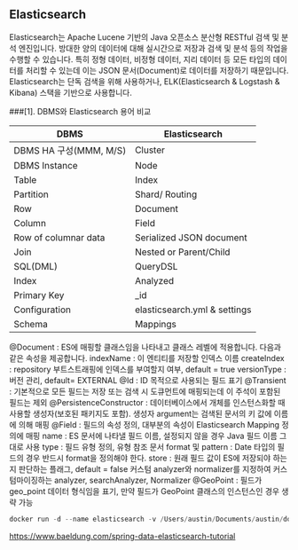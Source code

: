 ## Elasticsearch

Elasticsearch는 Apache Lucene 기반의 Java 오픈소스 분산형 RESTful 검색 및 분석 엔진입니다.
방대한 양의 데이터에 대해 실시간으로 저장과 검색 및 분석 등의 작업을 수행할 수 있습니다.
특히 정형 데이터, 비정형 데이터, 지리 데이터 등 모든 타입의 데이터를 처리할 수 있는데 이는 JSON 문서(Document)로 데이터를 저장하기 때문입니다.
Elasticsearch는 단독 검색을 위해 사용하거나, ELK(Elasticsearch & Logstash & Kibana) 스택을 기반으로 사용합니다.

###[1]. DBMS와 Elasticsearch 용어 비교



|DBMS|Elasticsearch|
|------|---|
|DBMS HA 구성(MMM, M/S)|Cluster|
|DBMS Instance|Node|
|Table|Index|
|Partition|Shard/ Routing|
|Row|Document|
|Column|Field|
|Row of columnar data|Serialized JSON document|
|Join|Nested or Parent/Child|
|SQL(DML)|QueryDSL|
|Index|Analyzed|
|Primary Key	|_id|
|Configuration|elasticsearch.yml & settings|
|Schema	|Mappings|

@Document : ES에 매핑할 클래스임을 나타내고 클래스 레벨에 적용합니다. 다음과 같은 속성을 제공합니다.
indexName : 이 엔티티를 저장할 인덱스 이름
createIndex : repository 부트스트래핑에 인덱스를 부여할지 여부, default = true
versionType : 버전 관리, default= EXTERNAL
@Id : ID 목적으로 사용되는 필드 표기
@Transient : 기본적으로 모든 필드는 저장 또는 검색 시 도큐먼트에 매핑되는데 이 주석이 포함된 필드는 제외
@PersistenceConstructor : 데이터베이스에서 개체를 인스턴스화할 때 사용할 생성자(보호된 패키지도 포함). 생성자 argument는 검색된 문서의 키 값에 이름에 의해 매핑
@Field : 필드의 속성 정의, 대부분의 속성이 Elasticsearch Mapping 정의에 매핑
name : ES 문서에 나타낼 필드 이름, 설정되지 않을 경우 Java 필드 이름 그대로 사용
type : 필드 유형 정의, 유형 참조 문서
format 및 pattern : Date 타입의 필드의 경우 반드시 format을 정의해야 한다.
store : 원래 필드 값이 ES에 저장되야 하는지 판단하는 플래그, default = false
커스텀 analyzer와 normalizer를 지정하여 커스텀마이징하는 analyzer, searchAnalyzer, Normalizer
@GeoPoint : 필드가 geo_point 데이터 형식임을 표기, 만약 필드가 GeoPoint 클래스의 인스턴스인 경우 생략 가능


	
	
	
	
	
	
	
	
	
	
	

	



```javascript
docker run -d --name elasticsearch -v /Users/austin/Documents/austin/docker/elasticsearch_volume:/usr/share/elasticsearch/data -p 9200:9200 -p 9300:9300 -e "discovery.type=single-node" elasticsearch:7.17.9
```

https://www.baeldung.com/spring-data-elasticsearch-tutorial